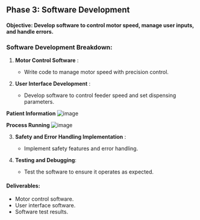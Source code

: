 ## **Phase 3: Software Development**
#### **Objective**: Develop software to control motor speed, manage user inputs, and handle errors.

### **Software Development Breakdown**:

1. **Motor Control Software** :
   - Write code to manage motor speed with precision control.

2. **User Interface Development** :
   - Develop software to control feeder speed and set dispensing parameters.

  **Patient Information**
     ![image](https://github.com/user-attachments/assets/52aa6d16-23da-4b4f-bfa2-016f7020fab2)
     
   **Process Running**
   ![image](https://github.com/user-attachments/assets/f0ae1c28-711e-420b-a2fe-c0a657e2008f)


3. **Safety and Error Handling Implementation** :
   - Implement safety features and error handling.

4. **Testing and Debugging**:
   - Test the software to ensure it operates as expected.

#### **Deliverables**:
- Motor control software.
- User interface software.
- Software test results.
